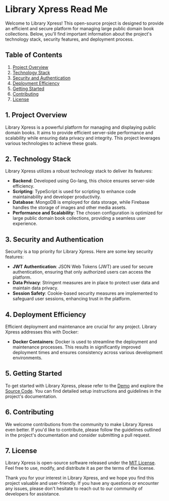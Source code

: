 # Library Xpress Read Me

Welcome to Library Xpress! This open-source project is designed to provide an efficient and secure platform for managing large public domain book collections. Below, you'll find important information about the project's technology stack, security features, and deployment process.

## Table of Contents
1. [Project Overview](#project-overview)
2. [Technology Stack](#technology-stack)
3. [Security and Authentication](#security-and-authentication)
4. [Deployment Efficiency](#deployment-efficiency)
5. [Getting Started](#getting-started)
6. [Contributing](#contributing)
7. [License](#license)

## 1. Project Overview
Library Xpress is a powerful platform for managing and displaying public domain books. It aims to provide efficient server-side performance and scalability while ensuring data privacy and integrity. This project leverages various technologies to achieve these goals.

## 2. Technology Stack
Library Xpress utilizes a robust technology stack to deliver its features:

- **Backend**: Developed using Go-lang, this choice ensures server-side efficiency.
- **Scripting**: TypeScript is used for scripting to enhance code maintainability and developer productivity.
- **Database**: MongoDB is employed for data storage, while Firebase handles the storage of images and other media assets.
- **Performance and Scalability**: The chosen configuration is optimized for large public domain book collections, providing a seamless user experience.

## 3. Security and Authentication
Security is a top priority for Library Xpress. Here are some key security features:

- **JWT Authentication**: JSON Web Tokens (JWT) are used for secure authentication, ensuring that only authorized users can access the platform.
- **Data Privacy**: Stringent measures are in place to protect user data and maintain data privacy.
- **Session Safety**: Cookie-based security measures are implemented to safeguard user sessions, enhancing trust in the platform.

## 4. Deployment Efficiency
Efficient deployment and maintenance are crucial for any project. Library Xpress addresses this with Docker:

- **Docker Containers**: Docker is used to streamline the deployment and maintenance processes. This results in significantly improved deployment times and ensures consistency across various development environments.

## 5. Getting Started
To get started with Library Xpress, please refer to the [Demo](#) and explore the [Source Code](#). You can find detailed setup instructions and guidelines in the project's documentation.

## 6. Contributing
We welcome contributions from the community to make Library Xpress even better. If you'd like to contribute, please follow the guidelines outlined in the project's documentation and consider submitting a pull request.

## 7. License
Library Xpress is open-source software released under the [MIT License](LICENSE.md). Feel free to use, modify, and distribute it as per the terms of the license.

Thank you for your interest in Library Xpress, and we hope you find this project valuable and user-friendly. If you have any questions or encounter any issues, please don't hesitate to reach out to our community of developers for assistance.
